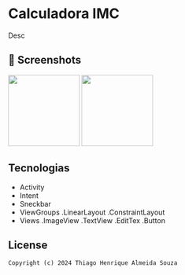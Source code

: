 # Calculadora IMC
Desc

## :camera_flash: Screenshots
<!-- You can add more screenshots here if you like -->
<img src="https://github.com/user-attachments/assets/cc59cec7-5186-4501-b51c-95046257c889" width=145/> 
<img src="https://github.com/user-attachments/assets/6581a634-db68-4ba7-ab2c-478f719acc56" width=145/>

## Tecnologias
- Activity
- Intent
- Sneckbar
- ViewGroups
  .LinearLayout
  .ConstraintLayout
- Views
  .ImageView
  .TextView
  .EditTex
  .Button


## License
```
Copyright (c) 2024 Thiago Henrique Almeida Souza



 
